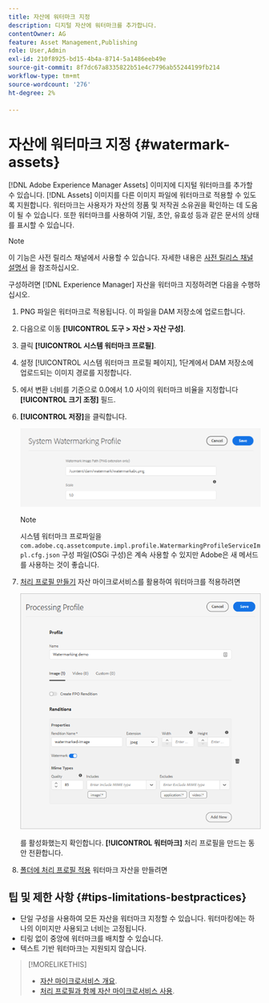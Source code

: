```yaml
---
title: 자산에 워터마크 지정
description: 디지털 자산에 워터마크를 추가합니다.
contentOwner: AG
feature: Asset Management,Publishing
role: User,Admin
exl-id: 210f8925-bd15-4b4a-8714-5a1486eeb49e
source-git-commit: 8f7dc67a8335822b51e4c7796ab55244199fb214
workflow-type: tm+mt
source-wordcount: '276'
ht-degree: 2%

---
```


# 자산에 워터마크 지정 {#watermark-assets}

[!DNL Adobe Experience Manager Assets] 이미지에 디지털 워터마크를 추가할 수 있습니다. [!DNL Assets] 이미지를 다른 이미지 파일에 워터마크로 적용할 수 있도록 지원합니다. 워터마크는 사용자가 자산의 정품 및 저작권 소유권을 확인하는 데 도움이 될 수 있습니다. 또한 워터마크를 사용하여 기밀, 초안, 유효성 등과 같은 문서의 상태를 표시할 수 있습니다.

>[!NOTE]
>
>이 기능은 사전 릴리스 채널에서 사용할 수 있습니다. 자세한 내용은 [사전 릴리스 채널 설명서](https://experienceleague.adobe.com/docs/experience-manager-cloud-service/content/release-notes/prerelease.html?lang=en#enable-prerelease) 을 참조하십시오.

구성하려면 [!DNL Experience Manager] 자산을 워터마크 지정하려면 다음을 수행하십시오.

1. PNG 파일은 워터마크로 적용됩니다. 이 파일을 DAM 저장소에 업로드합니다.

1. 다음으로 이동 **[!UICONTROL 도구 > 자산 > 자산 구성]**.

1. 클릭 **[!UICONTROL 시스템 워터마크 프로필]**.

1. 설정 [!UICONTROL 시스템 워터마크 프로필 페이지], 1단계에서 DAM 저장소에 업로드되는 이미지 경로를 지정합니다.

1. 에서 변환 너비를 기준으로 0.0에서 1.0 사이의 워터마크 비율을 지정합니다 **[!UICONTROL 크기 조정]** 필드.

1. **[!UICONTROL 저장]**&#x200B;을 클릭합니다.

   ![에셋 중복 감지기](assets/system-watermarking-profile.png)

   >[!NOTE]
   >
   >시스템 워터마크 프로파일을 `com.adobe.cq.assetcompute.impl.profile.WatermarkingProfileServiceImpl.cfg.json` 구성 파일(OSGi 구성)은 계속 사용할 수 있지만 Adobe은 새 메서드를 사용하는 것이 좋습니다.


1. [처리 프로필 만들기](/help/assets/asset-microservices-configure-and-use.md#create-custom-profile) 자산 마이크로서비스를 활용하여 워터마크를 적용하려면

   ![워터마크를 만들기 위한 자산 처리 프로필](assets/watermark-processing-profile.png)

   를 활성화했는지 확인합니다. **[!UICONTROL 워터마크]** 처리 프로필을 만드는 동안 전환합니다.

1. [폴더에 처리 프로필 적용](/help/assets/asset-microservices-configure-and-use.md#use-profiles) 워터마크 자산을 만들려면

## 팁 및 제한 사항 {#tips-limitations-bestpractices}

* 단일 구성을 사용하여 모든 자산을 워터마크 지정할 수 있습니다. 워터마킹에는 하나의 이미지만 사용되고 너비는 고정됩니다.
* 티링 없이 중앙에 워터마크를 배치할 수 있습니다.
* 텍스트 기반 워터마크는 지원되지 않습니다.

>[!MORELIKETHIS]
>
>* [자산 마이크로서비스 개요](/help/assets/asset-microservices-overview.md).
>* [처리 프로필과 함께 자산 마이크로서비스 사용](/help/assets/asset-microservices-configure-and-use.md).

